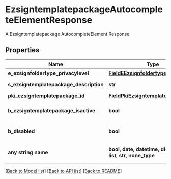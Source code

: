 # EzsigntemplatepackageAutocompleteElementResponse

A Ezsigntemplatepackage AutocompleteElement Response

## Properties
Name | Type | Description | Notes
------------ | ------------- | ------------- | -------------
**e_ezsignfoldertype_privacylevel** | [**FieldEEzsignfoldertypePrivacylevel**](FieldEEzsignfoldertypePrivacylevel.md) |  | 
**s_ezsigntemplatepackage_description** | **str** | The description of the Ezsigntemplatepackage | 
**pki_ezsigntemplatepackage_id** | [**FieldPkiEzsigntemplatepackageID**](FieldPkiEzsigntemplatepackageID.md) |  | 
**b_ezsigntemplatepackage_isactive** | **bool** | Whether the Ezsigntemplatepackage is active or not | 
**b_disabled** | **bool** | Indicates if the element is disabled in the context | 
**any string name** | **bool, date, datetime, dict, float, int, list, str, none_type** | any string name can be used but the value must be the correct type | [optional]

[[Back to Model list]](../README.md#documentation-for-models) [[Back to API list]](../README.md#documentation-for-api-endpoints) [[Back to README]](../README.md)


